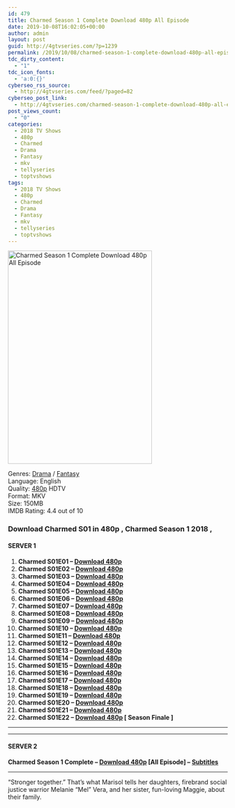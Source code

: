 ```yaml
---
id: 479
title: Charmed Season 1 Complete Download 480p All Episode
date: 2019-10-08T16:02:05+00:00
author: admin
layout: post
guid: http://4gtvseries.com/?p=1239
permalink: /2019/10/08/charmed-season-1-complete-download-480p-all-episode/
tdc_dirty_content:
  - "1"
tdc_icon_fonts:
  - 'a:0:{}'
cyberseo_rss_source:
  - http://4gtvseries.com/feed/?paged=82
cyberseo_post_link:
  - http://4gtvseries.com/charmed-season-1-complete-download-480p-all-episode/
post_views_count:
  - "0"
categories:
  - 2018 TV Shows
  - 480p
  - Charmed
  - Drama
  - Fantasy
  - mkv
  - tellyseries
  - toptvshows
tags:
  - 2018 TV Shows
  - 480p
  - Charmed
  - Drama
  - Fantasy
  - mkv
  - tellyseries
  - toptvshows
---
```

<img loading="lazy" class="aligncenter" src="https://3.bp.blogspot.com/-ZOsL53PTqas/XZyyujqKOXI/AAAAAAAAAbw/0y4Wwp4VWiQ_i1tvPU9T3WVcn3u-VSggwCK4BGAYYCw/s1600/Charmed%2BSeason%2B1.jpg" alt="Charmed Season 1 Complete Download 480p All Episode" width="330" height="488" />

Genres:&nbsp;<a href="http://4gtvseries.com/tag/drama/" data-wpel-link="internal">Drama</a> / <a href="http://4gtvseries.com/tag/fantasy/" data-wpel-link="internal">Fantasy</a>  
Language: English  
Quality:&nbsp;<a href="http://4gtvseries.com/tag/480p/" data-wpel-link="internal">480p</a>&nbsp;HDTV  
Format: MKV  
Size: 150MB  
IMDB Rating: 4.4 out of 10

### **Download Charmed S01 in 480p , Charmed Season 1 2018 ,&nbsp;**

#### <span><strong>SERVER 1</strong></span>

  1. **Charmed S01E01 – <a href="http://slink.dl480p.xyz/g1jKstFF" data-wpel-link="external" target="_blank" rel="nofollow external noopener noreferrer" class="wpel-icon-left"><i class="wpel-icon fa fa-download" aria-hidden="true"></i>Download 480p</a>**
  2. **Charmed S01E02 – <a href="http://slink.dl480p.xyz/OBVGmL" data-wpel-link="external" target="_blank" rel="nofollow external noopener noreferrer" class="wpel-icon-left"><i class="wpel-icon fa fa-download" aria-hidden="true"></i>Download 480p</a>**
  3. **Charmed S01E03 – <a href="http://slink.dl480p.xyz/Subun" data-wpel-link="external" target="_blank" rel="nofollow external noopener noreferrer" class="wpel-icon-left"><i class="wpel-icon fa fa-download" aria-hidden="true"></i>Download 480p</a>**
  4. **Charmed S01E04 – <a href="http://slink.dl480p.xyz/DJbU" data-wpel-link="external" target="_blank" rel="nofollow external noopener noreferrer" class="wpel-icon-left"><i class="wpel-icon fa fa-download" aria-hidden="true"></i>Download 480p</a>**
  5. **Charmed S01E05 – <a href="http://slink.dl480p.xyz/fHzYy4" data-wpel-link="external" target="_blank" rel="nofollow external noopener noreferrer" class="wpel-icon-left"><i class="wpel-icon fa fa-download" aria-hidden="true"></i>Download 480p</a>**
  6. **Charmed S01E06 – <a href="http://slink.dl480p.xyz/eo8GMKs" data-wpel-link="external" target="_blank" rel="nofollow external noopener noreferrer" class="wpel-icon-left"><i class="wpel-icon fa fa-download" aria-hidden="true"></i>Download 480p</a>**
  7. **Charmed S01E07 – <a href="http://slink.dl480p.xyz/aMp0tjBz" data-wpel-link="external" target="_blank" rel="nofollow external noopener noreferrer" class="wpel-icon-left"><i class="wpel-icon fa fa-download" aria-hidden="true"></i>Download 480p</a>**
  8. **Charmed S01E08 – <a href="http://slink.dl480p.xyz/6M2q8" data-wpel-link="external" target="_blank" rel="nofollow external noopener noreferrer" class="wpel-icon-left"><i class="wpel-icon fa fa-download" aria-hidden="true"></i>Download 480p</a>**
  9. **Charmed S01E09 – <a href="http://slink.dl480p.xyz/tZB0C" data-wpel-link="external" target="_blank" rel="nofollow external noopener noreferrer" class="wpel-icon-left"><i class="wpel-icon fa fa-download" aria-hidden="true"></i>Download 480p</a>**
 10. **Charmed S01E10 – <a href="http://slink.dl480p.xyz/f1rcBq" data-wpel-link="external" target="_blank" rel="nofollow external noopener noreferrer" class="wpel-icon-left"><i class="wpel-icon fa fa-download" aria-hidden="true"></i>Download 480p</a>**
 11. **Charmed S01E11 – <a href="http://slink.dl480p.xyz/DeB8Ia" data-wpel-link="external" target="_blank" rel="nofollow external noopener noreferrer" class="wpel-icon-left"><i class="wpel-icon fa fa-download" aria-hidden="true"></i>Download 480p</a>**
 12. **Charmed S01E12 – <a href="http://slink.dl480p.xyz/H6zj" data-wpel-link="external" target="_blank" rel="nofollow external noopener noreferrer" class="wpel-icon-left"><i class="wpel-icon fa fa-download" aria-hidden="true"></i>Download 480p</a>**
 13. **Charmed S01E13 – <a href="http://slink.dl480p.xyz/L08Eqikx" data-wpel-link="external" target="_blank" rel="nofollow external noopener noreferrer" class="wpel-icon-left"><i class="wpel-icon fa fa-download" aria-hidden="true"></i>Download 480p</a>**
 14. **Charmed S01E14 – <a href="http://slink.dl480p.xyz/0MYx4oWg" data-wpel-link="external" target="_blank" rel="nofollow external noopener noreferrer" class="wpel-icon-left"><i class="wpel-icon fa fa-download" aria-hidden="true"></i>Download 480p</a>**
 15. **Charmed S01E15 – <a href="http://slink.dl480p.xyz/HBe9" data-wpel-link="external" target="_blank" rel="nofollow external noopener noreferrer" class="wpel-icon-left"><i class="wpel-icon fa fa-download" aria-hidden="true"></i>Download 480p</a>**
 16. **Charmed S01E16 – <a href="http://slink.dl480p.xyz/dwEpsd" data-wpel-link="external" target="_blank" rel="nofollow external noopener noreferrer" class="wpel-icon-left"><i class="wpel-icon fa fa-download" aria-hidden="true"></i>Download 480p</a>**
 17. **Charmed S01E17 – <a href="http://slink.dl480p.xyz/pbwH" data-wpel-link="external" target="_blank" rel="nofollow external noopener noreferrer" class="wpel-icon-left"><i class="wpel-icon fa fa-download" aria-hidden="true"></i>Download 480p</a>**
 18. **Charmed S01E18 – <a href="http://slink.dl480p.xyz/ZZqFuQu2" data-wpel-link="external" target="_blank" rel="nofollow external noopener noreferrer" class="wpel-icon-left"><i class="wpel-icon fa fa-download" aria-hidden="true"></i>Download 480p</a>**
 19. **Charmed S01E19 – <a href="http://slink.dl480p.xyz/TfDEW" data-wpel-link="external" target="_blank" rel="nofollow external noopener noreferrer" class="wpel-icon-left"><i class="wpel-icon fa fa-download" aria-hidden="true"></i>Download 480p</a>**
 20. **Charmed S01E20 – <a href="http://slink.dl480p.xyz/dgZp8Cnm" data-wpel-link="external" target="_blank" rel="nofollow external noopener noreferrer" class="wpel-icon-left"><i class="wpel-icon fa fa-download" aria-hidden="true"></i>Download 480p</a>**
 21. **Charmed S01E21 – <a href="http://slink.dl480p.xyz/Rk25Rbk" data-wpel-link="external" target="_blank" rel="nofollow external noopener noreferrer" class="wpel-icon-left"><i class="wpel-icon fa fa-download" aria-hidden="true"></i>Download 480p</a>**
 22. **Charmed S01E22 – <a href="http://slink.dl480p.xyz/uTCK0FsH" data-wpel-link="external" target="_blank" rel="nofollow external noopener noreferrer" class="wpel-icon-left"><i class="wpel-icon fa fa-download" aria-hidden="true"></i>Download 480p</a> [ Season Finale ]**

* * *

* * *

#### <span><strong>SERVER 2</strong></span>

**Charmed Season 1 Complete – <a href="http://dl480p.xyz/990/" data-wpel-link="external" target="_blank" rel="nofollow external noopener noreferrer" class="wpel-icon-left"><i class="wpel-icon fa fa-download" aria-hidden="true"></i>Download 480p</a> [All Episode] – <a href="https://subscene.com/subtitles/charmed-first-season-2018" data-wpel-link="external" target="_blank" rel="nofollow external noopener noreferrer" class="wpel-icon-left"><i class="wpel-icon fa fa-download" aria-hidden="true"></i>Subtitles</a>**

* * *

“Stronger together.” That’s what Marisol tells her daughters, firebrand social justice warrior Melanie “Mel” Vera, and her sister, fun-loving Maggie, about their family.

<div align="center">
</div>